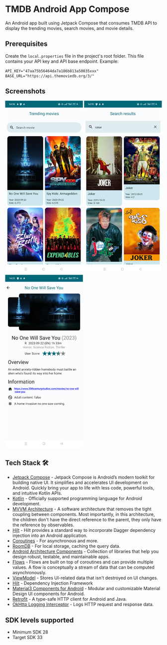 # TMDB Android App Compose
An Android app built using Jetpack Compose that consumes TMDB API to display the trending movies, search movies, and movie details.

## Prerequisites
Create the `local.properties` file in the project's root folder. This file contains your API key and API base endpoint. Example:
```
API_KEY="47aa75b56464da7a186b813a50035xxx"
BASE_URL="https://api.themoviedb.org/3/"
```
## Screenshots
<img src="https://github.com/pduy99/TrendingMovies/blob/main/Screenshot_2023-09-26-14-18-48-62_6131d9d8005071835134608875169905.jpg?raw=true" width="250" /> <img src="https://github.com/pduy99/TrendingMovies/blob/main/Screenshot_2023-09-26-14-19-08-00_6131d9d8005071835134608875169905.jpg?raw=true" width="250" /> <img src="https://github.com/pduy99/TrendingMovies/blob/main/Screenshot_2023-09-26-14-21-38-90_6131d9d8005071835134608875169905.jpg?raw=true" width="250" />

## Tech Stack 🛠
- [Jetpack Compose](https://developer.android.com/jetpack/compose/) - Jetpack Compose is Android’s modern toolkit for building native UI. It simplifies and accelerates UI development on Android. Quickly bring your app to life with less code, powerful tools, and intuitive Kotlin APIs.
- [Kotlin](https://kotlinlang.org/) - Officially supported programming language for Android development.
- [MVVM Architecture](https://developer.android.com/topic/architecture) - A software architecture that removes the tight coupling between components. Most importantly, in this architecture, the children don't have the direct reference to the parent, they only have the reference by observables.
- [Hilt](https://dagger.dev/hilt/) - Hilt provides a standard way to incorporate Dagger dependency injection into an Android application.
- [Coroutines](https://kotlinlang.org/docs/reference/coroutines-overview.html) - For asynchronous and more.
- [RoomDB](https://developer.android.com/training/data-storage/room) - For local storage, caching the query data.
- [Android Architecture Components](https://developer.android.com/topic/libraries/architecture) - Collection of libraries that help you design robust, testable, and maintainable apps.
- [Flows](https://developer.android.com/kotlin/flow) - Flows are built on top of coroutines and can provide multiple values. A flow is conceptually a stream of data that can be computed asynchronously.
- [ViewModel](https://developer.android.com/topic/libraries/architecture/viewmodel) - Stores UI-related data that isn't destroyed on UI changes.
- [Hilt](https://dagger.dev/hilt/) - Dependency Injection Framework
- [Material3 Components for Android](https://github.com/material-components/material-components-android) - Modular and customizable Material Design UI components for Android.
- [Retrofit](https://github.com/square/retrofit) - A type-safe HTTP client for Android and Java.
- [OkHttp Logging Interceptor](https://github.com/square/okhttp/blob/master/okhttp-logging-interceptor/README.md) - Logs HTTP request and response data.

SDK levels supported
--------------------
- Minimum SDK 28
- Target SDK 33
